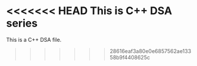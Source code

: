 <<<<<<< HEAD
This is C++ DSA series
=======
This is a C++ DSA file.
>>>>>>> 28616eaf3a80e0e6857562ae13358b9f4408625c
